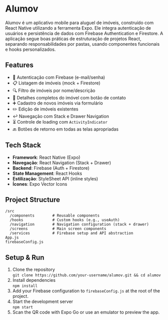 
# Alumov

Alumov é um aplicativo mobile para aluguel de imóveis, construído com React Native utilizando a ferramenta Expo. Ele integra autenticação de usuários e persistência de dados com Firebase Authentication e Firestore. A aplicação segue boas práticas de estruturação de projetos React, separando responsabilidades por pastas, usando componentes funcionais e hooks personalizados.

## Features

- 🔐 Autenticação com Firebase (e-mail/senha)
- 📋 Listagem de imóveis (mock + Firestore)
- 🔍 Filtro de imóveis por nome/descrição
- 📄 Detalhes completos do imóvel com botão de contato
- ➕ Cadastro de novos imóveis via formulário
- ✏️ Edição de imóveis existentes
- ↩️ Navegação com Stack e Drawer Navigation
- ⏳ Controle de loading com `ActivityIndicator`
- 🔙 Botões de retorno em todas as telas apropriadas

## Tech Stack

- **Framework**: React Native (Expo)
- **Navegação**: React Navigation (Stack + Drawer)
- **Backend**: Firebase (Auth + Firestore)
- **State Management**: React Hooks
- **Estilização**: StyleSheet API (inline styles)
- **Ícones**: Expo Vector Icons

## Project Structure

```
/src
  /components        # Reusable components
  /hooks             # Custom hooks (e.g., useAuth)
  /navigation        # Navigation configuration (stack + drawer)
  /screens           # Main screen components
  /services          # Firebase setup and API abstraction
App.js
firebaseConfig.js
```

## Setup & Run

1. Clone the repository  
   `git clone https://github.com/your-username/alumov.git && cd alumov`
2. Install dependencies  
   `npm install`
3. Add your Firebase configuration to `firebaseConfig.js` at the root of the project.
4. Start the development server  
   `npm start`
5. Scan the QR code with Expo Go or use an emulator to preview the app.


